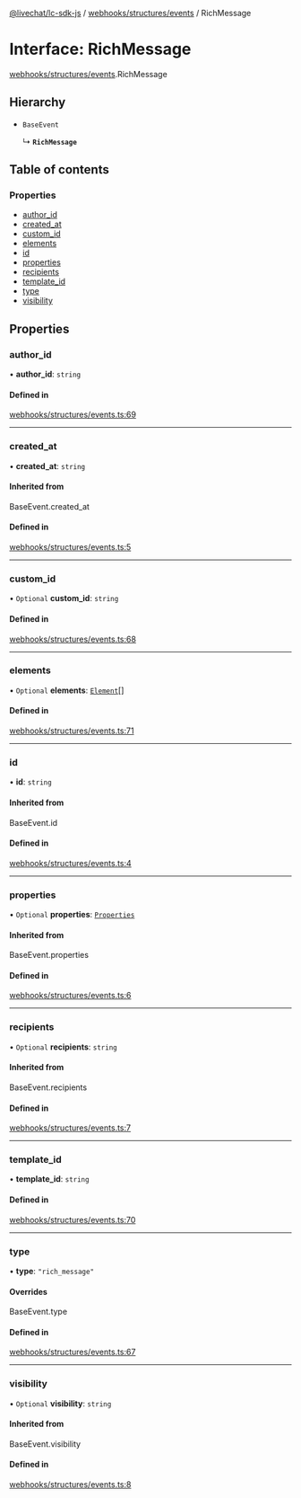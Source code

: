 [@livechat/lc-sdk-js](../README.md) / [webhooks/structures/events](../modules/webhooks_structures_events.md) / RichMessage

# Interface: RichMessage

[webhooks/structures/events](../modules/webhooks_structures_events.md).RichMessage

## Hierarchy

- `BaseEvent`

  ↳ **`RichMessage`**

## Table of contents

### Properties

- [author\_id](webhooks_structures_events.RichMessage.md#author_id)
- [created\_at](webhooks_structures_events.RichMessage.md#created_at)
- [custom\_id](webhooks_structures_events.RichMessage.md#custom_id)
- [elements](webhooks_structures_events.RichMessage.md#elements)
- [id](webhooks_structures_events.RichMessage.md#id)
- [properties](webhooks_structures_events.RichMessage.md#properties)
- [recipients](webhooks_structures_events.RichMessage.md#recipients)
- [template\_id](webhooks_structures_events.RichMessage.md#template_id)
- [type](webhooks_structures_events.RichMessage.md#type)
- [visibility](webhooks_structures_events.RichMessage.md#visibility)

## Properties

### author\_id

• **author\_id**: `string`

#### Defined in

[webhooks/structures/events.ts:69](https://github.com/livechat/lc-sdk-js/blob/1fa827f/src/webhooks/structures/events.ts#L69)

___

### created\_at

• **created\_at**: `string`

#### Inherited from

BaseEvent.created\_at

#### Defined in

[webhooks/structures/events.ts:5](https://github.com/livechat/lc-sdk-js/blob/1fa827f/src/webhooks/structures/events.ts#L5)

___

### custom\_id

• `Optional` **custom\_id**: `string`

#### Defined in

[webhooks/structures/events.ts:68](https://github.com/livechat/lc-sdk-js/blob/1fa827f/src/webhooks/structures/events.ts#L68)

___

### elements

• `Optional` **elements**: [`Element`](webhooks_structures_events.Element.md)[]

#### Defined in

[webhooks/structures/events.ts:71](https://github.com/livechat/lc-sdk-js/blob/1fa827f/src/webhooks/structures/events.ts#L71)

___

### id

• **id**: `string`

#### Inherited from

BaseEvent.id

#### Defined in

[webhooks/structures/events.ts:4](https://github.com/livechat/lc-sdk-js/blob/1fa827f/src/webhooks/structures/events.ts#L4)

___

### properties

• `Optional` **properties**: [`Properties`](webhooks_structures_structures.Properties.md)

#### Inherited from

BaseEvent.properties

#### Defined in

[webhooks/structures/events.ts:6](https://github.com/livechat/lc-sdk-js/blob/1fa827f/src/webhooks/structures/events.ts#L6)

___

### recipients

• `Optional` **recipients**: `string`

#### Inherited from

BaseEvent.recipients

#### Defined in

[webhooks/structures/events.ts:7](https://github.com/livechat/lc-sdk-js/blob/1fa827f/src/webhooks/structures/events.ts#L7)

___

### template\_id

• **template\_id**: `string`

#### Defined in

[webhooks/structures/events.ts:70](https://github.com/livechat/lc-sdk-js/blob/1fa827f/src/webhooks/structures/events.ts#L70)

___

### type

• **type**: ``"rich_message"``

#### Overrides

BaseEvent.type

#### Defined in

[webhooks/structures/events.ts:67](https://github.com/livechat/lc-sdk-js/blob/1fa827f/src/webhooks/structures/events.ts#L67)

___

### visibility

• `Optional` **visibility**: `string`

#### Inherited from

BaseEvent.visibility

#### Defined in

[webhooks/structures/events.ts:8](https://github.com/livechat/lc-sdk-js/blob/1fa827f/src/webhooks/structures/events.ts#L8)
